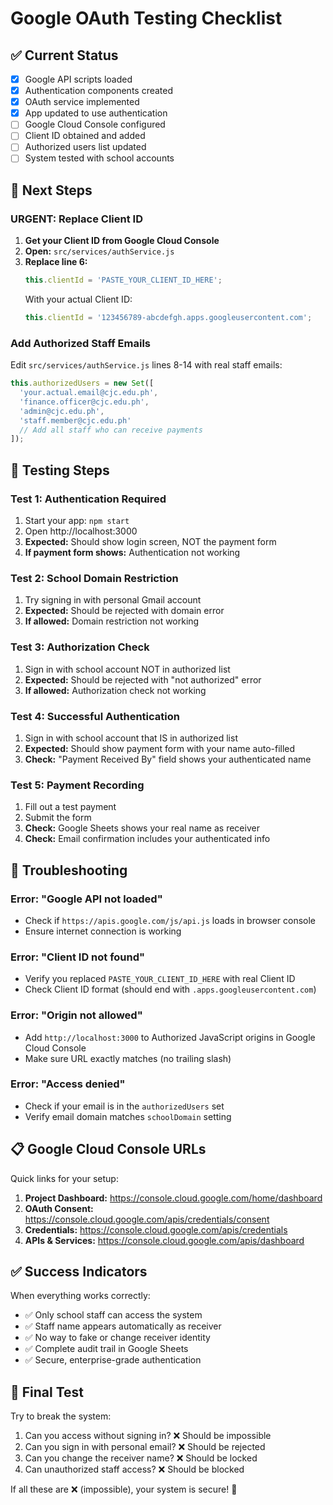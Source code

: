 # Google OAuth Testing Checklist

## ✅ **Current Status**
- [x] Google API scripts loaded
- [x] Authentication components created
- [x] OAuth service implemented
- [x] App updated to use authentication
- [ ] Google Cloud Console configured
- [ ] Client ID obtained and added
- [ ] Authorized users list updated
- [ ] System tested with school accounts

## 🔧 **Next Steps**

### **URGENT: Replace Client ID**

1. **Get your Client ID from Google Cloud Console**
2. **Open:** `src/services/authService.js`
3. **Replace line 6:**
   ```javascript
   this.clientId = 'PASTE_YOUR_CLIENT_ID_HERE';
   ```
   With your actual Client ID:
   ```javascript
   this.clientId = '123456789-abcdefgh.apps.googleusercontent.com';
   ```

### **Add Authorized Staff Emails**

Edit `src/services/authService.js` lines 8-14 with real staff emails:
```javascript
this.authorizedUsers = new Set([
  'your.actual.email@cjc.edu.ph',
  'finance.officer@cjc.edu.ph',
  'admin@cjc.edu.ph',
  'staff.member@cjc.edu.ph'
  // Add all staff who can receive payments
]);
```

## 🧪 **Testing Steps**

### **Test 1: Authentication Required**
1. Start your app: `npm start`
2. Open http://localhost:3000
3. **Expected:** Should show login screen, NOT the payment form
4. **If payment form shows:** Authentication not working

### **Test 2: School Domain Restriction**
1. Try signing in with personal Gmail account
2. **Expected:** Should be rejected with domain error
3. **If allowed:** Domain restriction not working

### **Test 3: Authorization Check**
1. Sign in with school account NOT in authorized list
2. **Expected:** Should be rejected with "not authorized" error
3. **If allowed:** Authorization check not working

### **Test 4: Successful Authentication**
1. Sign in with school account that IS in authorized list
2. **Expected:** Should show payment form with your name auto-filled
3. **Check:** "Payment Received By" field shows your authenticated name

### **Test 5: Payment Recording**
1. Fill out a test payment
2. Submit the form
3. **Check:** Google Sheets shows your real name as receiver
4. **Check:** Email confirmation includes your authenticated info

## 🚨 **Troubleshooting**

### **Error: "Google API not loaded"**
- Check if `https://apis.google.com/js/api.js` loads in browser console
- Ensure internet connection is working

### **Error: "Client ID not found"**
- Verify you replaced `PASTE_YOUR_CLIENT_ID_HERE` with real Client ID
- Check Client ID format (should end with `.apps.googleusercontent.com`)

### **Error: "Origin not allowed"**
- Add `http://localhost:3000` to Authorized JavaScript origins in Google Cloud Console
- Make sure URL exactly matches (no trailing slash)

### **Error: "Access denied"**
- Check if your email is in the `authorizedUsers` set
- Verify email domain matches `schoolDomain` setting

## 📋 **Google Cloud Console URLs**

Quick links for your setup:

1. **Project Dashboard:** https://console.cloud.google.com/home/dashboard
2. **OAuth Consent:** https://console.cloud.google.com/apis/credentials/consent
3. **Credentials:** https://console.cloud.google.com/apis/credentials
4. **APIs & Services:** https://console.cloud.google.com/apis/dashboard

## ✅ **Success Indicators**

When everything works correctly:
- ✅ Only school staff can access the system
- ✅ Staff name appears automatically as receiver
- ✅ No way to fake or change receiver identity
- ✅ Complete audit trail in Google Sheets
- ✅ Secure, enterprise-grade authentication

## 🎯 **Final Test**

Try to break the system:
1. Can you access without signing in? ❌ Should be impossible
2. Can you sign in with personal email? ❌ Should be rejected
3. Can you change the receiver name? ❌ Should be locked
4. Can unauthorized staff access? ❌ Should be blocked

If all these are ❌ (impossible), your system is secure! 🔐














